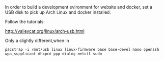 In order to build a development evironment for website and docker, set a USB disk to pick up Arch Linux and docker installed.

Follow the tutorials:

http://valleycat.org/linux/arch-usb.html

Only a slightly different,when in 

`pacstrap -i /mnt/usb linux linux-firmware base base-devel nano openssh wpa_supplicant dhcpcd ppp dialog netctl sudo`